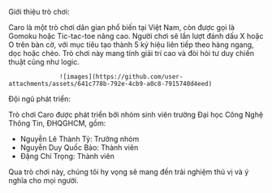 Giới thiệu trò chơi:

Caro là một trò chơi dân gian phổ biến tại Việt Nam, còn được gọi là Gomoku hoặc Tic-tac-toe nâng cao. Người chơi sẽ lần lượt đánh dấu X hoặc O trên bàn cờ, với mục tiêu tạo thành 5 ký hiệu liên tiếp theo hàng ngang, dọc hoặc chéo. Trò chơi này mang tính giải trí cao và đòi hỏi tư duy chiến thuật cũng như logic.

                  ![images](https://github.com/user-attachments/assets/641c778b-792e-4cb9-a0c8-7915740d4eed)

Đội ngũ phát triển:

Trò chơi Caro được phát triển bởi nhóm sinh viên trường Đại học Công Nghệ Thông Tin, ĐHQGHCM, gồm:

- Nguyễn Lê Thành Tỷ: Trưởng nhóm
- Nguyễn Duy Quốc Bảo: Thành viên
- Đặng Chí Trọng: Thành viên

Qua trò chơi này, chúng tôi hy vọng sẽ mang đến trải nghiệm thú vị và ý nghĩa cho mọi người.
